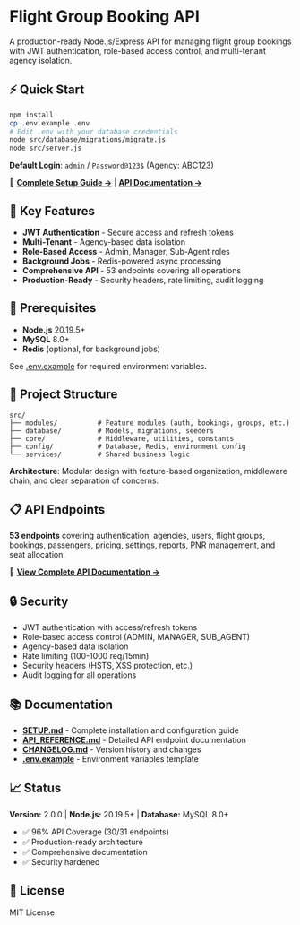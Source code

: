 # Flight Group Booking API

A production-ready Node.js/Express API for managing flight group bookings with JWT authentication, role-based access control, and multi-tenant agency isolation.

## ⚡ Quick Start

```bash
npm install
cp .env.example .env
# Edit .env with your database credentials
node src/database/migrations/migrate.js
node src/server.js
```

**Default Login**: `admin` / `Password@123$` (Agency: ABC123)

📖 **[Complete Setup Guide →](SETUP.md)** | **[API Documentation →](API_REFERENCE.md)**

## 🚀 Key Features

- **JWT Authentication** - Secure access and refresh tokens
- **Multi-Tenant** - Agency-based data isolation
- **Role-Based Access** - Admin, Manager, Sub-Agent roles
- **Background Jobs** - Redis-powered async processing
- **Comprehensive API** - 53 endpoints covering all operations
- **Production-Ready** - Security headers, rate limiting, audit logging

## 🔧 Prerequisites

- **Node.js** 20.19.5+
- **MySQL** 8.0+
- **Redis** (optional, for background jobs)

See [.env.example](.env.example) for required environment variables.

## 📁 Project Structure

```
src/
├── modules/          # Feature modules (auth, bookings, groups, etc.)
├── database/         # Models, migrations, seeders
├── core/             # Middleware, utilities, constants
├── config/           # Database, Redis, environment config
└── services/         # Shared business logic
```

**Architecture**: Modular design with feature-based organization, middleware chain, and clear separation of concerns.

## 📋 API Endpoints

**53 endpoints** covering authentication, agencies, users, flight groups, bookings, passengers, pricing, settings, reports, PNR management, and seat allocation.

📖 **[View Complete API Documentation →](API_REFERENCE.md)**




## 🔒 Security

- JWT authentication with access/refresh tokens
- Role-based access control (ADMIN, MANAGER, SUB_AGENT)
- Agency-based data isolation
- Rate limiting (100-1000 req/15min)
- Security headers (HSTS, XSS protection, etc.)
- Audit logging for all operations







## 📚 Documentation

- **[SETUP.md](SETUP.md)** - Complete installation and configuration guide
- **[API_REFERENCE.md](API_REFERENCE.md)** - Detailed API endpoint documentation
- **[CHANGELOG.md](CHANGELOG.md)** - Version history and changes
- **[.env.example](.env.example)** - Environment variables template

## 📈 Status

**Version:** 2.0.0 | **Node.js:** 20.19.5+ | **Database:** MySQL 8.0+

- ✅ 96% API Coverage (30/31 endpoints)
- ✅ Production-ready architecture
- ✅ Comprehensive documentation
- ✅ Security hardened

## 📄 License

MIT License
